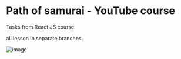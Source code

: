 # Path of samurai - YouTube course
Tasks from React JS course 

all lesson in separate branches

![image](https://user-images.githubusercontent.com/61065956/220729246-2e50f4ee-30a9-4d01-9943-ff0177bcc595.png)

